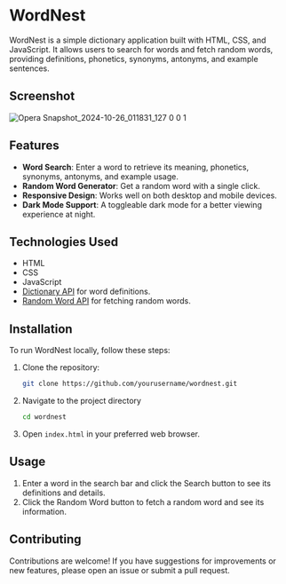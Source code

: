 # WordNest

WordNest is a simple dictionary application built with HTML, CSS, and JavaScript. It allows users to search for words and fetch random words, providing definitions, phonetics, synonyms, antonyms, and example sentences.

## Screenshot
![Opera Snapshot_2024-10-26_011831_127 0 0 1](https://github.com/user-attachments/assets/36b4376f-7b18-467c-9e28-53f33fc1fb5a)


## Features

- **Word Search**: Enter a word to retrieve its meaning, phonetics, synonyms, antonyms, and example usage.
- **Random Word Generator**: Get a random word with a single click.
- **Responsive Design**: Works well on both desktop and mobile devices.
- **Dark Mode Support**: A toggleable dark mode for a better viewing experience at night.

## Technologies Used

- HTML
- CSS
- JavaScript
- [Dictionary API](https://api.dictionaryapi.dev/) for word definitions.
- [Random Word API](https://random-word-api.herokuapp.com/) for fetching random words.

## Installation

To run WordNest locally, follow these steps:

1. Clone the repository:
   ```bash
   git clone https://github.com/yourusername/wordnest.git
   ```

2. Navigate to the project directory
   ```bash
   cd wordnest
   ```
3. Open `index.html` in your preferred web browser.
   
## Usage
1. Enter a word in the search bar and click the Search button to see its definitions and details.
2. Click the Random Word button to fetch a random word and see its information.

## Contributing
Contributions are welcome! If you have suggestions for improvements or new features, please open an issue or submit a pull request.
